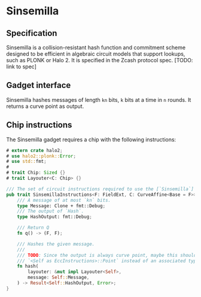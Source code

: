 # Sinsemilla

## Specification
Sinsemilla is a collision-resistant hash function and commitment scheme designed to be efficient in algebraic circuit models that support lookups, such as PLONK or Halo 2. It is specified in the Zcash protocol spec. [TODO: link to spec]

## Gadget interface
Sinsemilla hashes messages of length `kn` bits, `k` bits at a time in `n` rounds. It returns a curve point as output.

## Chip instructions
The Sinsemilla gadget requires a chip with the following instructions:

```rust
# extern crate halo2;
# use halo2::plonk::Error;
# use std::fmt;
#
# trait Chip: Sized {}
# trait Layouter<C: Chip> {}

/// The set of circuit instructions required to use the [`Sinsemilla`] gadget.
pub trait SinsemillaInstructions<F: FieldExt, C: CurveAffine<Base = F>>: Chip<Field = F> {
    /// A message of at most `kn` bits.
    type Message: Clone + fmt::Debug;
    /// The output of `Hash`.
    type HashOutput: fmt::Debug;

    /// Return Q
    fn q() -> (F, F);

    /// Hashes the given message.
    ///
    /// TODO: Since the output is always curve point, maybe this should return
    /// `<Self as EccInstructions>::Point` instead of an associated type.
    fn hash(
        layouter: &mut impl Layouter<Self>,
        message: Self::Message,
    ) -> Result<Self::HashOutput, Error>;
}
```
